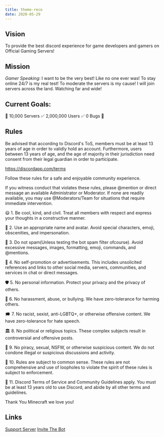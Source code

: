 ```yaml
---
title: theme-reco
date: 2020-05-29
---
```


## Vision

To provide the best discord experience for game developers and gamers on Official Gaming Servers!

## Mission

*Gamer Speaking*:
I want to be the very best!
Like no one ever was!
To stay online 24/7 is my real test!
To moderate the servers is my cause!
I will join servers across the land.
Watching far and wide!

## Current Goals:

📝 10,000 Servers
✅ 2,000,000 Users
✅ 0 Bugs 🐛

## Rules

Be advised that according to Discord's ToS, members must be at least 13 years of age in order to validly hold an account. Furthermore, users between 13 years of age, and the age of majority in their jurisdiction need consent from their legal guardian in order to participate.

<https://discordapp.com/terms>

Follow these rules for a safe and enjoyable community experience.

If you witness conduct that violates these rules, please @mention or direct message an available Administrator or Moderator. If none are readily available, you may use @Moderators/Team for situations that require immediate intervention.

😃 1. Be cool, kind, and civil. Treat all members with respect and express your thoughts in a constructive manner.

📇 2. Use an appropriate name and avatar. Avoid special characters, emoji, obscenities, and impersonation.

📨 3. Do not spam(Unless testing the bot spam filter ofcourse). Avoid excessive messages, images, formatting, emoji, commands, and @mentions.

📢 4. No self-promotion or advertisements. This includes unsolicited references and links to other social media, servers, communities, and services in chat or direct messages.

🛡️ 5. No personal information. Protect your privacy and the privacy of others.

🤕 6. No harassment, abuse, or bullying. We have zero-tolerance for harming others.

🗯️ 7. No racist, sexist, anti-LGBTQ+, or otherwise offensive content. We have zero-tolerance for hate speech.

🏛️ 8. No political or religious topics. These complex subjects result in controversial and offensive posts.

🚨 9. No piracy, sexual, NSFW, or otherwise suspicious content. We do not condone illegal or suspicious discussions and activity.

🤔 10. Rules are subject to common sense. These rules are not comprehensive and use of loopholes to violate the spirit of these rules is subject to enforcement.

📜 11. Discord Terms of Service and Community Guidelines apply. You must be at least 13 years old to use Discord, and abide by all other terms and guidelines.

Thank You Minecraft we love you!

## Links

[Support Server](https://discord.gg/J4NqJ72)
[Invite The Bot](https://discordapp.com/oauth2/authorize?client_id=270010330782892032&scope=bot&permissions=336067670)
